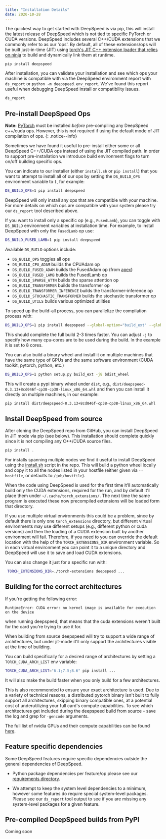 ```yaml
---
title: "Installation Details"
date: 2020-10-28
---
```


The quickest way to get started with DeepSpeed is via pip, this will install
the latest release of DeepSpeed which is not tied to specific PyTorch or CUDA
versions. DeepSpeed includes several C++/CUDA extensions that we commonly refer
to as our 'ops'.  By default, all of these extensions/ops will be built
just-in-time (JIT) using [torch's JIT C++ extension loader that relies on
ninja](https://pytorch.org/docs/stable/cpp_extension.html) to build and
dynamically link them at runtime.

```bash
pip install deepspeed
```

After installation, you can validate your installation and see which ops your machine
is compatible with via the DeepSpeed environment report with `ds_report` or
`python -m deepspeed.env_report`. We've found this report useful when debugging
DeepSpeed install or compatibility issues.

```bash
ds_report
```

## Pre-install DeepSpeed Ops

**Note:** [PyTorch](https://pytorch.org/) must be installed _before_ pre-compiling any DeepSpeed c++/cuda ops. However, this is not required if using the default mode of JIT compilation of ops.
{: .notice--info}

Sometimes we have found it useful to pre-install either some or all DeepSpeed
C++/CUDA ops instead of using the JIT compiled path. In order to support
pre-installation we introduce build environment flags to turn on/off building
specific ops.

You can indicate to our installer (either `install.sh` or `pip install`) that you
want to attempt to install all of our ops by setting the `DS_BUILD_OPS`
environment variable to `1`, for example:

```bash
DS_BUILD_OPS=1 pip install deepspeed
```

DeepSpeed will only install any ops that are compatible with your machine.
For more details on which ops are compatible with your system please try our
`ds_report` tool described above.

If you want to install only a specific op (e.g., `FusedLamb`), you can toggle
with `DS_BUILD` environment variables at installation time. For example, to
install DeepSpeed with only the `FusedLamb` op use:

```bash
DS_BUILD_FUSED_LAMB=1 pip install deepspeed
```

Available `DS_BUILD` options include:
* `DS_BUILD_OPS` toggles all ops
* `DS_BUILD_CPU_ADAM` builds the CPUAdam op
* `DS_BUILD_FUSED_ADAM` builds the FusedAdam op (from [apex](https://github.com/NVIDIA/apex))
* `DS_BUILD_FUSED_LAMB` builds the FusedLamb op
* `DS_BUILD_SPARSE_ATTN` builds the sparse attention op
* `DS_BUILD_TRANSFORMER` builds the transformer op
* `DS_BUILD_TRANSFORMER_INFERENCE` builds the transformer-inference op
* `DS_BUILD_STOCHASTIC_TRANSFORMER` builds the stochastic transformer op
* `DS_BUILD_UTILS` builds various optimized utilities

To speed up the build-all process, you can parallelize the compilation process with:

```bash
DS_BUILD_OPS=1 pip install deepspeed --global-option="build_ext" --global-option="-j8"
```

This should complete the full build 2-3 times faster. You can adjust `-j` to specify how many cpu-cores are to be used during the build. In the example it is set to 8 cores.

You can also build a binary wheel and install it on multiple machines that have the same type of GPUs and the same software environment (CUDA toolkit, pytorch, python, etc.)

```bash
DS_BUILD_OPS=1 python setup.py build_ext -j8 bdist_wheel
```

This will create a pypi binary wheel under `dist`, e.g., ``dist/deepspeed-0.3.13+8cd046f-cp38-cp38-linux_x86_64.whl`` and then you can install it directly on multiple machines, in our example:

```bash
pip install dist/deepspeed-0.3.13+8cd046f-cp38-cp38-linux_x86_64.whl
```


## Install DeepSpeed from source

After cloning the DeepSpeed repo from GitHub, you can install DeepSpeed in
JIT mode via pip (see below). This installation should complete
quickly since it is not compiling any C++/CUDA source files.

```bash
pip install .
```

For installs spanning multiple nodes we find it useful to install DeepSpeed
using the
[install.sh](https://github.com/microsoft/DeepSpeed/blob/master/install.sh)
script in the repo. This will build a python wheel locally and copy it to all
the nodes listed in your hostfile (either given via `--hostfile`, or defaults to
`/job/hostfile`).

When the code using DeepSpeed is used for the first time it'll automatically build only the CUDA
extensions, required for the run, and by default it'll place them under
`~/.cache/torch_extensions/`. The next time the same program is executed these now precompiled
extensions will be loaded form that directory.

If you use multiple virtual environments this could be a problem, since by default there is only one
`torch_extensions` directory, but different virtual environments may use different setups (e.g., different
python or cuda versions) and then the loading of a CUDA extension built by another environment will
fail. Therefore, if you need to you can override the default location with the help of the
 `TORCH_EXTENSIONS_DIR` environment variable. So in each virtual environment you can point it to a
 unique directory and DeepSpeed will use it to save and load CUDA extensions.

 You can also change it just for a specific run with:

```bash
 TORCH_EXTENSIONS_DIR=./torch-extensions deepspeed ...
```

## Building for the correct architectures

If you're getting the following error:

```
RuntimeError: CUDA error: no kernel image is available for execution on the device
```
when running deepspeed, that means that the cuda extensions weren't built for the card you're trying to use it for.

When building from source deepspeed will try to support a wide range of architectures, but under jit-mode it'll only
support the architectures visible at the time of building.

You can build specifically for a desired range of architectures by setting a `TORCH_CUDA_ARCH_LIST` env variable:

```bash
TORCH_CUDA_ARCH_LIST="6.1;7.5;8.6" pip install ...
```

It will also make the build faster when you only build for a few architectures.

This is also recommended to ensure your exact architecture is used. Due to a variety of technical reasons, a distributed pytorch binary isn't built to fully support all architectures, skipping binary compatible ones, at a potential cost of underutilizing your full card's compute capabilities. To see which architectures get included during the deepspeed build from source - save the log and grep for `-gencode` arguments.

The full list of nvidia GPUs and their compute capabilities can be found [here](https://developer.nvidia.com/cuda-gpus).

## Feature specific dependencies

Some DeepSpeed features require specific dependencies outside the general dependencies of DeepSpeed.

* Python package dependencies per feature/op please
see our [requirements directory](https://github.com/microsoft/DeepSpeed/tree/master/requirements).

* We attempt to keep the system level dependencies to a minimum, however some features do require special system-level
packages. Please see our `ds_report` tool output to see if you are missing any system-level packages for a given feature.

## Pre-compiled DeepSpeed builds from PyPI

Coming soon
